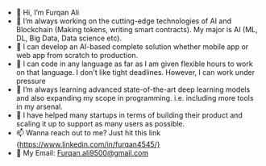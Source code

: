 - 👋 Hi, I’m Furqan Ali
- 👀 I’m always working on the cutting-edge technologies of AI and Blockchain (Making tokens, writing smart contracts). My major is AI (ML, DL, Big Data, Data science etc).
- 🌱 I can develop an AI-based complete solution whether mobile app or web app from scratch to production. 
- 🌱 I can code in any language as far as I am given flexible hours to work on that language. I don't like tight deadlines. However, I can work under pressure 
- 🌱 I’m always learning advanced state-of-the-art deep learning models and also expanding my scope in programming. i.e. including more tools in my arsenal.  
- 👀 I have helped many startups in terms of building their product and scaling it up to support as many users as possible. 
- 📫 Wanna reach out to me? Just hit this link {https://www.linkedin.com/in/furqan4545/}
- 👀 My Email: Furqan.ali9500@gmail.com

<!---
furqan4545/furqan4545 is a ✨ special ✨ repository because its `README.md` (this file) appears on your GitHub profile.
You can click the Preview link to take a look at your changes.
--->
